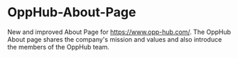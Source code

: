 # OppHub-About-Page
New and improved About Page for https://www.opp-hub.com/. The OppHub About page shares the company's mission and values and also introduce the members of the OppHub team. 

